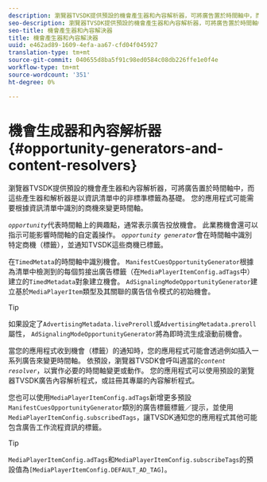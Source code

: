 ```yaml
---
description: 瀏覽器TVSDK提供預設的機會產生器和內容解析器，可將廣告置於時間軸中，而這些產生器和解析器是以資訊清單中的非標準標籤為基礎。 您的應用程式可能需要根據資訊清單中識別的商機來變更時間軸。
seo-description: 瀏覽器TVSDK提供預設的機會產生器和內容解析器，可將廣告置於時間軸中，而這些產生器和解析器是以資訊清單中的非標準標籤為基礎。 您的應用程式可能需要根據資訊清單中識別的商機來變更時間軸。
seo-title: 機會產生器和內容解決器
title: 機會產生器和內容解決器
uuid: e462ad89-1609-4efa-aa67-cfd04f045927
translation-type: tm+mt
source-git-commit: 040655d8ba5f91c98ed0584c08db226ffe1e0f4e
workflow-type: tm+mt
source-wordcount: '351'
ht-degree: 0%

---
```



# 機會生成器和內容解析器{#opportunity-generators-and-content-resolvers}

瀏覽器TVSDK提供預設的機會產生器和內容解析器，可將廣告置於時間軸中，而這些產生器和解析器是以資訊清單中的非標準標籤為基礎。 您的應用程式可能需要根據資訊清單中識別的商機來變更時間軸。

*`opportunity`*&#x200B;代表時間軸上的興趣點，通常表示廣告投放機會。 此業務機會還可以指示可能影響時間軸的自定義操作。 *`opportunity generator`*&#x200B;會在時間軸中識別特定商機（標籤），並通知TVSDK這些商機已標籤。

在`TimedMetata`的時間軸中識別機會。 `ManifestCuesOpportunityGenerator`根據為清單中檢測到的每個剪接出廣告標籤（在`MediaPlayerItemConfig.adTags`中）建立的`TimedMetadata`對象建立機會。 `AdSignalingModeOpportunityGenerator`建立基於`MediaPlayerItem`類型及其關聯的廣告信令模式的初始機會。

>[!TIP]
>
>如果設定了`AdvertisingMetadata.livePreroll`或`AdvertisingMetadata.preroll`屬性， `AdSignalingModeOpportunityGenerator`將為即時流生成滾動前機會。

當您的應用程式收到機會（標籤）的通知時，您的應用程式可能會透過例如插入一系列廣告來變更時間軸。 依預設，瀏覽器TVSDK會呼叫適當的&#x200B;*`content resolver`*，以實作必要的時間軸變更或動作。 您的應用程式可以使用預設的瀏覽器TVSDK廣告內容解析程式，或註冊其專屬的內容解析程式。

您也可以使用`MediaPlayerItemConfig.adTags`新增更多預設`ManifestCuesOpportunityGenerator`類別的廣告標籤標籤／提示，並使用`MediaPlayerItemConfig.subscribedTags`，讓TVSDK通知您的應用程式其他可能包含廣告工作流程資訊的標籤。

>[!TIP]
>
>`MediaPlayerItemConfig.adTags`和`MediaPlayerItemConfig.subscribeTags`的預設值為`[MediaPlayerItemConfig.DEFAULT_AD_TAG]`。

